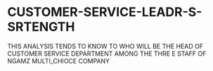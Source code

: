 # CUSTOMER-SERVICE-LEADR-S-SRTENGTH
THIS ANALYSIS TENDS TO KNOW TO WHO WILL BE THE HEAD OF CUSTOMER SERVICE DEPARTMENT AMONG THE THRE E STAFF OF NGAMZ MULTI_CHIOCE COMPANY
